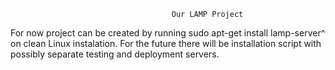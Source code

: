                                         Our LAMP Project
                                        
                                        
For now project can be created by running sudo apt-get install lamp-server^ on clean Linux instalation.
For the future there will be installation script with possibly separate testing and deployment servers.
